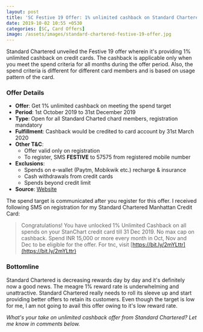 ```yaml
---
layout: post
title: 'SC Festive 19 Offer: 1% unlimited cashback on Standard Chartered credit cards'
date: 2019-10-02 10:55 +0530
categories: [SC, Card Offers]
image: /assets/images/standard-chartered-festive-19-offer.jpg
---
```


Standard Chartered unveiled the Festive 19 offer wherein it's providing 1% unlimited cashback on credit cards. The cashback is applicable only when you meet the spend criteria for all months during the offer period. Also, the spend criteria is different for different card members and is based on usage pattern of the card.

### Offer Details

- **Offer**: Get 1% unlimited cashback on meeting the spend target
- **Period**: 1st October 2019 to 31st December 2019
- **Type**: Open for all Standard Charted chard members, registration mandatory
- **Fulfillment**: Cashback would be credited to card account by 31st March 2020
- **Other T&C**:
  - Offer valid only on registration
  - To register, SMS **FESTIVE** to 57575 from registered mobile number
- **Exclusions**:
  - Spends on e-wallet (Paytm, Mobikwik etc.) recharge & insurance
  - Cash withdrawals from credit cards
  - Spends beyond credit limit
- **Source**: [Website](https://www.sc.com/in/promotions/festive19/)

The spend target is communicated after you register for this offer. I received following SMS on registration for my Standard Chartered Manhattan Credit Card:

> Congratulations! You have unlocked 1% Unlimited Cashback on all spends on your StanChart credit card till 31 Dec 2019. No max cap on cashback. Spend INR 15,000 or more every month in Oct, Nov and Dec to be eligible for the offer. For tnc, visit [https://bit.ly/2mYLttr](https://bit.ly/2mYLttr)

### Bottomline

Standard Chartered is decreasing rewards day by day and it's definitely now a good news. The meagre 1% reward rate is underwhelming and unattractive. Standard Chartered really needs to roll its sleeve up and start providing better offers to retain its customers. Even though the target is low for me, I am not going to avail this offer owing to it's low reward rate.

_What's your take on unlimited cashback offer from Standard Chartered? Let me know in comments below._
